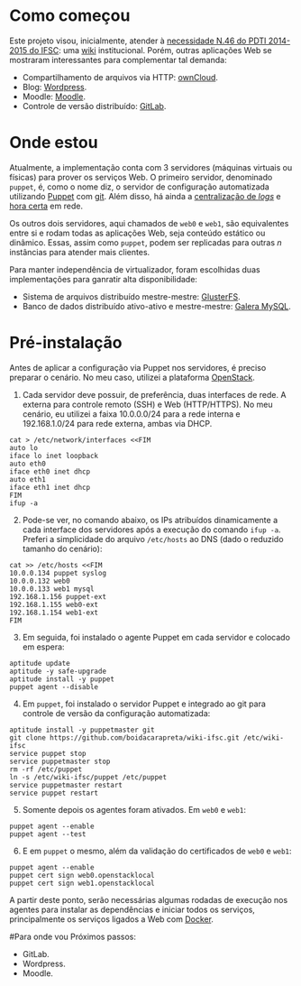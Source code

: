 # Como começou
Este projeto visou, inicialmente, atender à [necessidade N.46 do PDTI 2014-2015 do IFSC](http://dtic.ifsc.edu.br/files/pdti-2014-2015-versao-1.pdf): uma [wiki](http://www.mediawiki.org/wiki/MediaWiki) institucional. Porém, outras aplicações Web se mostraram interessantes para complementar tal demanda:

* Compartilhamento de arquivos via HTTP: [ownCloud](https://owncloud.org).
* Blog: [Wordpress](https://wordpress.org).
* Moodle: [Moodle](https://moodle.org).
* Controle de versão distribuído: [GitLab](https://about.gitlab.com).

# Onde estou
Atualmente, a implementação conta com 3 servidores (máquinas virtuais ou físicas) para prover os serviços Web. O primeiro servidor, denominado `puppet`, é, como o nome diz, o servidor de configuração automatizada utilizando [Puppet](https://puppetlabs.com) com [git](https://git-scm.com). Além disso, há ainda a [centralização de *logs*](https://tools.ietf.org/html/rfc5424) e [hora certa](https://tools.ietf.org/html/rfc5905) em rede.

Os outros dois servidores, aqui chamados de `web0` e `web1`, são equivalentes entre si e rodam todas as aplicações Web, seja conteúdo estático ou dinâmico. Essas, assim como `puppet`, podem ser replicadas para outras *n* instâncias para atender mais clientes.

Para manter independência de virtualizador, foram escolhidas duas implementações para ganratir alta disponibilidade:

- Sistema de arquivos distribuído mestre-mestre: [GlusterFS](http://www.gluster.org).
- Banco de dados distribuído ativo-ativo e mestre-mestre: [Galera MySQL](http://galeracluster.com).

# Pré-instalação
Antes de aplicar a configuração via Puppet nos servidores, é preciso preparar o cenário. No meu caso, utilizei a plataforma [OpenStack](https://www.openstack.org/).

1. Cada servidor deve possuir, de preferência, duas interfaces de rede. A externa para controle remoto (SSH) e Web (HTTP/HTTPS). No meu cenário, eu utilizei a faixa 10.0.0.0/24 para a rede interna e 192.168.1.0/24 para rede externa, ambas via DHCP.
```
cat > /etc/network/interfaces <<FIM
auto lo
iface lo inet loopback
auto eth0
iface eth0 inet dhcp
auto eth1
iface eth1 inet dhcp
FIM
ifup -a
```
2. Pode-se ver, no comando abaixo, os IPs atribuídos dinamicamente a cada interface dos servidores após a execução do comando `ifup -a`. Preferi a simplicidade do arquivo `/etc/hosts` ao DNS (dado o reduzido tamanho do cenário):
```
cat >> /etc/hosts <<FIM
10.0.0.134 puppet syslog
10.0.0.132 web0
10.0.0.133 web1 mysql
192.168.1.156 puppet-ext
192.168.1.155 web0-ext
192.168.1.154 web1-ext
FIM
```
3. Em seguida, foi instalado o agente Puppet em cada servidor e colocado em espera:
```
aptitude update
aptitude -y safe-upgrade
aptitude install -y puppet
puppet agent --disable
```
4. Em `puppet`, foi instalado o servidor Puppet e integrado ao git para controle de versão da configuração automatizada:
```
aptitude install -y puppetmaster git
git clone https://github.com/boidacarapreta/wiki-ifsc.git /etc/wiki-ifsc
service puppet stop
service puppetmaster stop
rm -rf /etc/puppet
ln -s /etc/wiki-ifsc/puppet /etc/puppet
service puppetmaster restart
service puppet restart
```
5. Somente depois os agentes foram ativados. Em `web0` e `web1`:
```
puppet agent --enable
puppet agent --test
```
6. E em `puppet` o mesmo, além da validação do certificados de `web0` e `web1`:
```
puppet agent --enable
puppet cert sign web0.openstacklocal
puppet cert sign web1.openstacklocal
```
A partir deste ponto, serão necessárias algumas rodadas de execução nos agentes para instalar as dependências e iniciar todos os serviços, principalmente os serviços ligados a Web com [Docker](https://www.docker.com).

#Para onde vou
Próximos passos:

- GitLab.
- Wordpress.
- Moodle.
